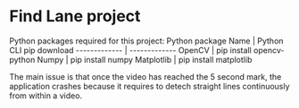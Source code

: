 # Find Lane project
Python packages required for this project:
Python package Name  | Python CLI pip download
------------- | -------------
OpenCV | pip install opencv-python
Numpy  | pip install numpy
Matplotlib  | pip install matplotlib

The main issue is that once the video has reached the 5 second mark,
the application crashes because it requires to detech straight lines continuously
from within a video.
